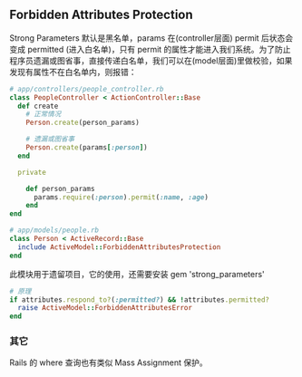 ## Forbidden Attributes Protection

Strong Parameters 默认是黑名单，params 在(controller层面) permit 后状态会变成 permitted (进入白名单)，只有 permit 的属性才能进入我们系统。为了防止程序员遗漏或图省事，直接传递白名单，我们可以在(model层面)里做校验，如果发现有属性不在白名单内，则报错：

```ruby
# app/controllers/people_controller.rb
class PeopleController < ActionController::Base
  def create
    # 正常情况
    Person.create(person_params)

    # 遗漏或图省事
    Person.create(params[:person])
  end

  private

    def person_params
      params.require(:person).permit(:name, :age)
    end
end
```

```ruby
# app/models/people.rb
class Person < ActiveRecord::Base
  include ActiveModel::ForbiddenAttributesProtection
end
```

此模块用于遗留项目，它的使用，还需要安装 gem 'strong_parameters'

```ruby
# 原理
if attributes.respond_to?(:permitted?) && !attributes.permitted?
  raise ActiveModel::ForbiddenAttributesError
end
```

### 其它

Rails 的 where 查询也有类似 Mass Assignment 保护。
